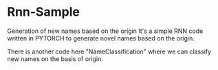 # Rnn-Sample
Generation of new names based on the origin
It's a simple RNN code written in PYTORCH to generate novel names based on the origin.

There is another code here "NameClassification" where we can classify new names on the basis of origin.
